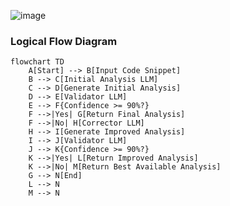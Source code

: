 ![image](https://github.com/user-attachments/assets/96ac4260-88f4-4d38-a9d2-ab51ad00921d)


### Logical Flow Diagram
```mermaid
flowchart TD
    A[Start] --> B[Input Code Snippet]
    B --> C[Initial Analysis LLM]
    C --> D[Generate Initial Analysis]
    D --> E[Validator LLM]
    E --> F{Confidence >= 90%?}
    F -->|Yes| G[Return Final Analysis]
    F -->|No| H[Corrector LLM]
    H --> I[Generate Improved Analysis]
    I --> J[Validator LLM]
    J --> K{Confidence >= 90%?}
    K -->|Yes| L[Return Improved Analysis]
    K -->|No| M[Return Best Available Analysis]
    G --> N[End]
    L --> N
    M --> N

```
